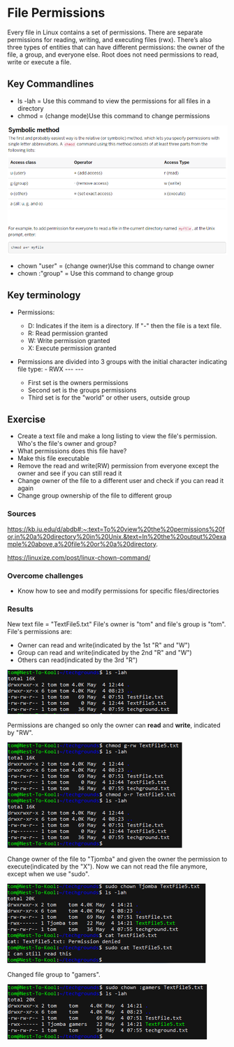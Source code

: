 # File Permissions
Every file in Linux contains a set of permissions. There are separate permissions for reading, writing, and executing files (rwx). There’s also three types of entities that can have different permissions: the owner of the file, a group, and everyone else. Root does not need permissions to read, write or execute a file.

## Key Commandlines
- ls -lah = Use this command to view the permissions for all files in a directory
- chmod = (change mode)Use this command to change permissions

![Cheatsheet](../00_includes/LNX-05/SS_PermissionsCheatSheet.png "Cheatsheet for **chmod** command")
- chown "user" = (change owner)Use this command to change owner
- chown :"group" = Use this command to change group

## Key terminology
- Permissions:
  - D: Indicates if the item is a directory. If "-" then the file is a text file.
  - R: Read permission granted
  - W: Write permission granted
  - X: Execute permission granted

- Permissions are divided into 3 groups with the initial character indicating file type: - RWX --- ---
    - First set is the owners permissions
    - Second set is the groups permissions
    - Third set is for the "world" or other users, outside group

## Exercise
- Create a text file and make a long listing to view the file's permission. Who's the file's owner and group?
- What permissions does this file have?
- Make this file executable
- Remove the read and write(RW) permission from everyone except the owner and see if you can still read it
- Change owner of the file to a different user and check if you can read it again
- Change group ownership of the file to different group

### Sources
https://kb.iu.edu/d/abdb#:~:text=To%20view%20the%20permissions%20for,in%20a%20directory%20in%20Unix.&text=In%20the%20output%20example%20above,a%20file%20or%20a%20directory.

https://linuxize.com/post/linux-chown-command/


### Overcome challenges
- Know how to see and modify permissions for specific files/directories

### Results
New text file = "TextFile5.txt"
File's owner is "tom" and file's group is "tom".
File's permissions are:
 - Owner can read and write(indicated by the 1st "R" and "W")
 - Group can read and write(indicated by the 2nd "R" and "W")
 - Others can read(indicated by the 3rd "R")

![Permissions listed](../00_includes/LNX-05/SS_Linux_FilePermissions_Owner.png "Listing of all permissions in current Directory")

Permissions are changed so only the owner can **read** and **write**, indicated by "RW".

![Permissions changed and file can be read.](../00_includes/LNX-05/SS_Linux_FilePermissions_Removed.png "  Permissions are changed so owner can read, write and execute the file")

Change owner of the file to "Tjomba" and given the owner the permission to execute(indicated by the "X"). Now we can not read the file anymore, except when we use "sudo".

![Owner changed](../00_includes/LNX-05/SS_Linux_FilePermissions_ChangedOwner.png "Owner Changed, user can't read except when using sudo")

Changed file group to "gamers".

![Group Changed](../00_includes/LNX-05/SS_Linux_FilePermissions_ChangedGroup.png "Group is changed from tom to gamers")
